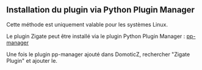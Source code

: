 ## Installation du plugin via Python Plugin Manager

Cette méthode est uniquement valable pour les systèmes Linux.

Le plugin Zigate peut être installé via le plugin Python Plugin Manager : [pp-manager](https://github.com/ycahome/pp-manager)

Une fois le plugin pp-manager ajouté dans DomoticZ, rechercher "Zigate Plugin" et ajouter le.
